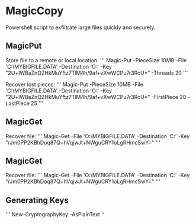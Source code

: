 # MagicCopy
Powershell script to exfiltrate large files quickly and securely.

## MagicPut

Store file to a remote or local location.
'''
Magic-Put -PieceSize 10MB -File 'C:\MYBIGFILE.DATA' -Destination 'O:\' -Key "2U+lWBaZnQZHkMuYftz7TlM4h/9af+vXwWCPu7r3RcU="  -Threads 20 
'''

Recover lost pieces:
'''
Magic-Put -PieceSize 10MB -File 'C:\MYBIGFILE.DATA' -Destination 'O:\' -Key "2U+lWBaZnQZHkMuYftz7TlM4h/9af+vXwWCPu7r3RcU="  -FirstPiece 20 -LastPiece 25 
'''

## MagicGet

Recover file:
'''
Magic-Get  -File 'O:\MYBIGFILE.DATA' -Destination 'C:\' -Key "rJm0PP2KBhDoq87Q+hVqjwJt+NWguCRY1oLgRHmcSwY="
'''

## MagicGet

Recover file:
'''
Magic-Get  -File 'O:\MYBIGFILE.DATA' -Destination 'C:\' -Key "rJm0PP2KBhDoq87Q+hVqjwJt+NWguCRY1oLgRHmcSwY="
'''

## Generating Keys

'''
New-CryptographyKey -AsPlainText
''

